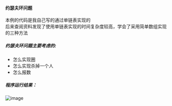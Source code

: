 #### 约瑟夫环问题
本例的代码是我自己写的通过单链表实现的  
后来查阅资料发现了使用单链表实现的时间复杂度较高，学会了采用简单数组实现的三种方法  
##### 约瑟夫环问题主要考虑的:
- 怎么实现圈
- 怎么实现杀掉一个人
- 怎么报数
##### 程序运行结果：
![image](https://user-images.githubusercontent.com/91459872/137502252-ebede41d-8dc6-45a1-8c52-a345a1382a03.png)
